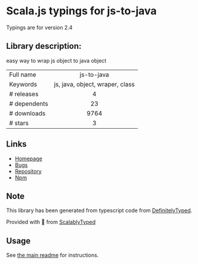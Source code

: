 
# Scala.js typings for js-to-java

Typings are for version 2.4

## Library description:
easy way to wrap js object to java object

|                    |                 |
| ------------------ | :-------------: |
| Full name          | js-to-java |
| Keywords           | js, java, object, wraper, class |
| # releases         | 4 |
| # dependents       | 23 |
| # downloads        | 9764 |
| # stars            | 3 |

## Links
- [Homepage](https://github.com/node-modules/js-to-java)
- [Bugs](https://github.com/node-modules/js-to-java/issues)
- [Repository](https://github.com/node-modules/js-to-java)
- [Npm](https://www.npmjs.com/package/js-to-java)
    


## Note
This library has been generated from typescript code from [DefinitelyTyped](https://definitelytyped.org).

Provided with :purple_heart: from [ScalablyTyped](https://github.com/oyvindberg/ScalablyTyped)

## Usage
See [the main readme](../../readme.md) for instructions.


